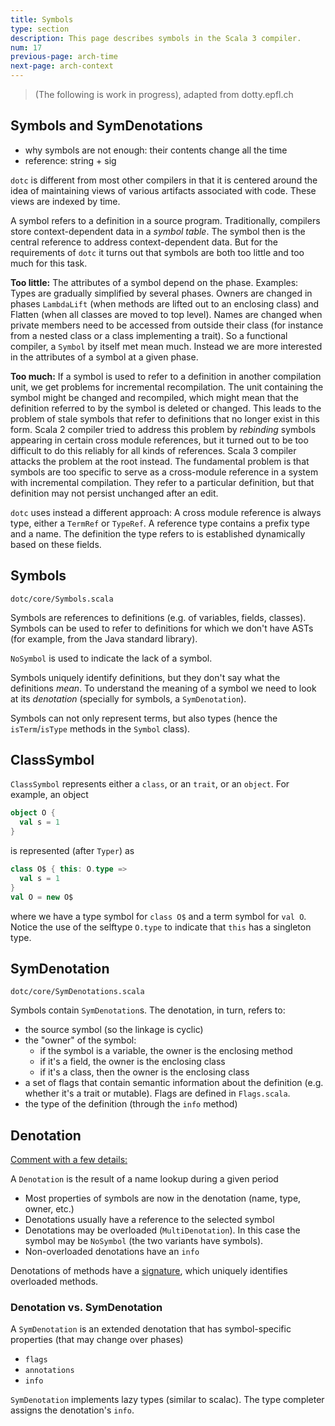 ```yaml
---
title: Symbols
type: section
description: This page describes symbols in the Scala 3 compiler.
num: 17
previous-page: arch-time
next-page: arch-context
---
```


> (The following is work in progress), adapted from dotty.epfl.ch

## Symbols and SymDenotations

 - why symbols are not enough: their contents change all the time
 - reference: string + sig


`dotc` is different from most other compilers in that it is centered around the idea of
maintaining views of various artifacts associated with code. These views are indexed
by time.

A symbol refers to a definition in a source program. Traditionally,
compilers store context-dependent data in a _symbol table_. The
symbol then is the central reference to address context-dependent
data. But for the requirements of `dotc` it turns out that symbols are
both too little and too much for this task.

**Too little:** The attributes of a symbol depend on the phase. Examples:
Types are gradually simplified by several phases. Owners are changed
in phases `LambdaLift` (when methods are lifted out to an enclosing
class) and Flatten (when all classes are moved to top level). Names
are changed when private members need to be accessed from outside
their class (for instance from a nested class or a class implementing
a trait). So a functional compiler, a `Symbol` by itself met mean
much. Instead we are more interested in the attributes of a symbol at
a given phase.

**Too much:** If a symbol is used to refer to a definition in another
compilation unit, we get problems for incremental recompilation. The
unit containing the symbol might be changed and recompiled, which
might mean that the definition referred to by the symbol is deleted or
changed. This leads to the problem of stale symbols that refer to
definitions that no longer exist in this form. Scala 2 compiler tried to
address this problem by _rebinding_ symbols appearing in certain cross
module references, but it turned out to be too difficult to do this
reliably for all kinds of references. Scala 3 compiler attacks the problem at
the root instead. The fundamental problem is that symbols are too
specific to serve as a cross-module reference in a system with
incremental compilation. They refer to a particular definition, but
that definition may not persist unchanged after an edit.

`dotc` uses instead a different approach: A cross module reference is
always type, either a `TermRef` or `TypeRef`. A reference type contains
a prefix type and a name. The definition the type refers to is established
dynamically based on these fields.


<!-- a system where sources can be recompiled at any instance,

 the concept of a `Denotation`.

 Since definitions are transformed by phases, -->

## Symbols
`dotc/core/Symbols.scala`

Symbols are references to definitions (e.g. of variables, fields, classes). Symbols can be used to refer to definitions for which we don't have ASTs (for example, from the Java standard library).

`NoSymbol` is used to indicate the lack of a symbol.

Symbols uniquely identify definitions, but they don't say what the definitions *mean*. To understand the meaning of a symbol
we need to look at its *denotation* (specially for symbols, a `SymDenotation`).

Symbols can not only represent terms, but also types (hence the `isTerm`/`isType` methods in the `Symbol` class).

## ClassSymbol

`ClassSymbol` represents either a `class`, or an `trait`, or an `object`. For example, an object
```scala
object O {
  val s = 1
}
```
is represented (after `Typer`) as
```scala
class O$ { this: O.type =>
  val s = 1
}
val O = new O$
```
where we have a type symbol for `class O$` and a term symbol for `val O`. Notice the use of the selftype `O.type` to indicate that `this` has a singleton type.


## SymDenotation
`dotc/core/SymDenotations.scala`

Symbols contain `SymDenotation`s. The denotation, in turn, refers to:

  * the source symbol (so the linkage is cyclic)
  * the "owner" of the symbol:
    - if the symbol is a variable, the owner is the enclosing method
    - if it's a field, the owner is the enclosing class
    - if it's a class, then the owner is the enclosing class
  * a set of flags that contain semantic information about the definition (e.g. whether it's a trait or mutable). Flags are defined in `Flags.scala`.
  * the type of the definition (through the `info` method)

## Denotation
[Comment with a few details:][Denotations2]

A `Denotation` is the result of a name lookup during a given period

* Most properties of symbols are now in the denotation (name, type, owner,
  etc.)
* Denotations usually have a reference to the selected symbol
* Denotations may be overloaded (`MultiDenotation`). In this case the symbol
  may be `NoSymbol` (the two variants have symbols).
* Non-overloaded denotations have an `info`

Denotations of methods have a [signature][Signature1], which
uniquely identifies overloaded methods.

### Denotation vs. SymDenotation
A `SymDenotation` is an extended denotation that has symbol-specific properties
(that may change over phases)
* `flags`
* `annotations`
* `info`

`SymDenotation` implements lazy types (similar to scalac). The type completer
assigns the denotation's `info`.

[Denotations2]: https://github.com/lampepfl/dotty/blob/a527f3b1e49c0d48148ccfb2eb52e3302fc4a349/compiler/src/dotty/tools/dotc/core/Denotations.scala#L77-L103
[Signature1]: https://github.com/lampepfl/dotty/blob/a527f3b1e49c0d48148ccfb2eb52e3302fc4a349/compiler/src/dotty/tools/dotc/core/Signature.scala#L9-L33
